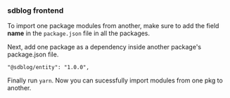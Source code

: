 ### sdblog frontend

To import one package modules from another, make sure to add the field **name** in
the ```package.json``` file in all the packages.

Next, add one package as a dependency inside another package's package.json file.

```"@sdblog/entity": "1.0.0",```

Finally run ```yarn```. Now you can sucessfully import modules from one pkg to another.

